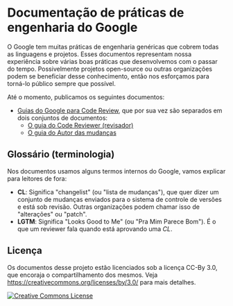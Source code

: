 # Documentação de práticas de engenharia do Google

O Google tem muitas práticas de engenharia genéricas que cobrem todas as linguagens e projetos.
Esses documentos representam nossa experiência sobre várias boas práticas que desenvolvemos com o passar do tempo.
Possivelmente projetos open-source ou outras organizações podem se beneficiar desse conhecimento, então nos esforçamos para torná-lo público sempre que possível.

Até o momento, publicamos os seguintes documentos:

*   [Guias do Google para Code Review](review/index.md), que por sua vez são separados em dois conjuntos de documentos:
    *   [O guia do Code Reviewer (revisador)](review/reviewer/index.md)
    *   [O guia do Autor das mudanças](review/developer/index.md)

## Glossário (terminologia)

Nos documentos usamos alguns termos internos do Google, vamos explicar para leitores de fora:

*   **CL**: Significa "changelist" (ou "lista de mudanças"), que quer dizer um conjunto de mudanças enviados para o sistema de controle de versões e está sob revisão.
    Outras organizações podem chamar isso de "alterações" ou "patch".
*   **LGTM**: Significa "Looks Good to Me" (ou "Pra Mim Parece Bom"). É o que um reviewer fala quando está aprovando uma _CL_.

## Licença

Os documentos desse projeto estão licenciados sob a licença CC-By 3.0,
que encoraja o compartilhamento dos mesmos.
Veja https://creativecommons.org/licenses/by/3.0/ para mais detalhes.

<a rel="license" href="https://creativecommons.org/licenses/by/3.0/"><img alt="Creative Commons License" style="border-width:0" src="https://i.creativecommons.org/l/by/3.0/88x31.png" /></a>
